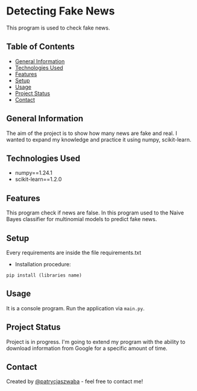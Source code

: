 # Detecting Fake News
This program is used to check fake news.

## Table of Contents
* [General Information](#general-information)
* [Technologies Used](#technologies-used)
* [Features](#features)
* [Setup](#setup)
* [Usage](#usage)
* [Project Status](#project-status)
* [Contact](#contact)


## General Information
The aim of the project is to show how many news are fake and real. I wanted to expand my knowledge and practice it using numpy, scikit-learn.


## Technologies Used
- numpy==1.24.1
- scikit-learn==1.2.0


## Features
This program check if news are false. In this program used to the Naive Bayes classifier for multinomial models to predict fake news. 


## Setup
Every requirements are inside the file requirements.txt
- Installation procedure:

`pip install (libraries name)`


## Usage
It is a console program. Run the application via `main.py`.


## Project Status
Project is in progress. I'm going to extend my program with the ability to download information from Google for a specific amount of time.


## Contact
Created by [@patrycjaszwaba](https://www.linkedin.com/in/patrycja-szwaba/) - feel free to contact me!

